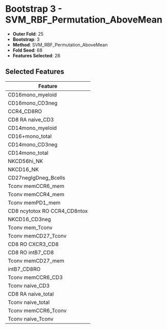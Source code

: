 # Bootstrap 3 - SVM_RBF_Permutation_AboveMean

- **Outer Fold**: 25
- **Bootstrap**: 3
- **Method**: SVM_RBF_Permutation_AboveMean
- **Fold Seed**: 68
- **Features Selected**: 28

## Selected Features

| Feature |
|---------|
| CD16mono_myeloid |
| CD16mono_CD3neg |
| CCR4_CD8RO |
| CD8 RA naive_CD3 |
| CD14mono_myeloid |
| CD16+mono_total |
| CD14mono_CD3neg |
| CD14mono_total |
| NKCD56hi_NK |
| NKCD16_NK |
| CD27negIgDneg_Bcells |
| Tconv memCCR6_mem |
| Tconv memCCR4_mem |
| Tconv memPD1_mem |
| CD8 ncytotox RO CCR4_CD8ntox |
| NKCD16_CD3neg |
| Tconv mem_Tconv |
| Tconv memCD27_Tconv |
| CD8 RO CXCR3_CD8 |
| CD8 RO intB7_CD8 |
| Tconv memCD27_mem |
| intB7_CD8RO |
| Tconv memCCR6_CD3 |
| Tconv naive_CD3 |
| CD8 RA naive_total |
| Tconv naive_total |
| Tconv memCCR6_Tconv |
| Tconv naive_Tconv |
